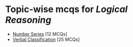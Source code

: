# Topic-wise mcqs for *Logical Reasoning*

- [Number Series](https://mcqmate.com/topic/number-series) [12 MCQs]
- [Verbal Classification](https://mcqmate.com/topic/verbal-classification) [25 MCQs]
